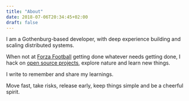 ```yaml
---
title: "About"
date: 2018-07-06T20:34:45+02:00
draft: false
---
```


I am a Gothenburg-based developer, with deep experience building and scaling distributed systems.

When not at [Forza Football](https://www.forzafootball.com/) getting done whatever needs getting done, I hack on [open source projects](https://github.com/svetob/), explore nature and learn new things.

I write to remember and share my learnings.

Move fast, take risks, release early, keep things simple and be a cheerful spirit.
